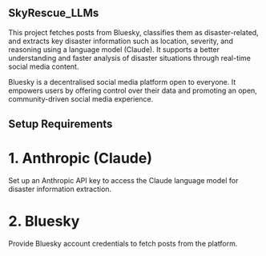 ## SkyRescue_LLMs

This project fetches posts from Bluesky, classifies them as disaster-related, and extracts key disaster information such as location, severity, and reasoning using a language model (Claude).
It supports a better understanding and faster analysis of disaster situations through real-time social media content.

Bluesky is a decentralised social media platform open to everyone.
It empowers users by offering control over their data and promoting an open, community-driven social media experience.

## Setup Requirements

# 1. Anthropic (Claude)
Set up an Anthropic API key to access the Claude language model for disaster information extraction.

# 2. Bluesky
Provide Bluesky account credentials to fetch posts from the platform.

